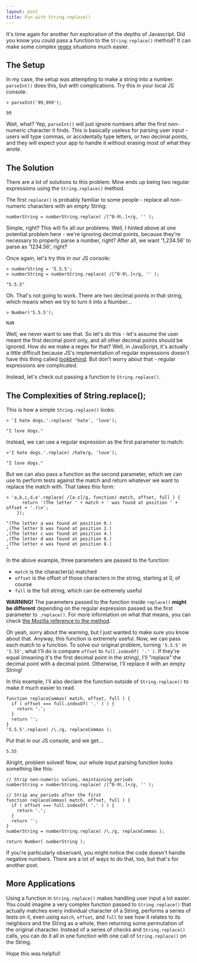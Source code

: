 ```yaml
---
layout: post
title: Fun with String.replace()
---
```


It's time again for another fun exploration of the depths of Javascript. Did you know you could pass a function to the `String.replace()` method? It can make some complex [regex](https://en.wikipedia.org/wiki/Regular_expression) situations much easier.

## The Setup
In my case, the setup was attempting to make a string into a number. `parseInt()` does this, but with complications. Try this in your local JS console:
```
> parseInt('99,999');

99
```
Wait, what? Yep, `parseInt()` will just ignore numbers after the first non-numeric character it finds. This is basically useless for parsing user input - users will type commas, or accidentally type letters, or two decimal points, and they will expect your app to handle it without erasing most of what they wrote.

## The Solution
There are a lot of solutions to this problem. Mine ends up being two regular expressions using the `String.replace()` method.

The first `replace()` is probably familiar to some people - replace all non-numeric characters with an empty String:
```
numberString = numberString.replace( /[^0-9\.]+/g, '' );
```
Simple, right? This will fix all our problems. Well, I hinted above at one potential problem here - we're ignoring decimal points, because they're necessary to properly parse a number, right? After all, we want '1,234.56' to parse as '1234.56', right?

Once again, let's try this in our JS console:
```
> numberString = '5.5.5';
> numberString = numberString.replace( /[^0-9\.]+/g, '' );

"5.5.5"
```
Oh. That's not going to work. There are two decimal points in that string, which means when we try to turn it into a Number...

```
> Number('5.5.5');

NaN
```
Well, we never want to see that. So let's do this - let's assume the user meant the first decimal point only, and all other decimal points should be ignored. How do we make a regex for that? Well, in JavaScript, it's actually a little difficult because JS's implementation of regular expressions doesn't have this thing called [lookbehind](http://www.regular-expressions.info/lookaround.html). But don't worry about that - regular expressions are complicated.

Instead, let's check out passing a function to `String.replace()`.

## The Complexities of String.replace();

This is how a simple `String.replace()` looks:
```
> 'I hate dogs.'.replace( 'hate', 'love');

"I love dogs."
```

Instead, we can use a regular expression as the first parameter to match:
```
>'I hate dogs.'.replace( /hate/g, 'love');

"I love dogs."
```

But we can also pass a function as the second parameter, which we can use to perform tests against the match and return whatever we want to replace the match with. That takes this form:
```
> 'a,b,c,d,e'.replace( /[a-z]/g, function( match, offset, full ) { 
      return '(The letter ' + match + ' was found at position ' + offset + '.)\n'; 
    });

"(The letter a was found at position 0.)
,(The letter b was found at position 2.)
,(The letter c was found at position 4.)
,(The letter d was found at position 6.)
,(The letter e was found at position 8.)
"
```

In the above example, three parameters are passed to the function:
 - `match` is the character(s) matched
 - `offset` is the offset of those characters in the string, starting at 0, of course
 - `full` is the full string, which can be extremely useful

__WARNING!__ The parameters passed to the function inside `replace()` __might be different__ depending on the regular expression passed as the first parameter to `.replace()`. For more information on what that means, you can check [the Mozilla reference to the method](https://developer.mozilla.org/en-US/docs/Web/JavaScript/Reference/Global_Objects/String/replace#Specifying_a_function_as_a_parameter).

Oh yeah, sorry about the warning, but I just wanted to make sure you know about that. Anyway, this function is extremely useful. Now, we can pass each match to a function. To solve our original problem, turning `'5.5.5'` in `'5.55'`, what I'll do is compare `offset` to `full.indexOf( '.' )`. If they're equal (meaning it's the first decimal point in the string), I'll "replace" the decimal point with a decimal point. Otherwise, I'll replace it with an empty String!

In this example, I'll also declare the function outside of `String.replace()` to make it much easier to read.
```
function replaceCommas( match, offset, full ) {
  if ( offset === full.indexOf( '.' ) ) {
    return '.';
  }
  return '';
}
'5.5.5'.replace( /\./g, replaceCommas );
```
Put that in our JS console, and we get...
```
5.55
```

Alright, problem solved! Now, our whole input parsing function looks something like this:
```
// Strip non-numeric values, maintaining periods
numberString = numberString.replace( /[^0-9\.]+/g, '' );

// Strip any periods after the first
function replaceCommas( match, offset, full ) {
  if ( offset === full.indexOf( '.' ) ) {
    return '.';
  }
  return '';
}
numberString = numberString.replace( /\./g, replaceCommas );

return Number( numberString );
```
If you're particularly observant, you might notice the code doesn't handle negative numbers. There are a lot of ways to do that, too, but that's for another post.

## More Applications
Using a function in `String.replace()` makes handling user input a lot easier. You could imagine a very complex function passed to `String.replace()` that actually matches every individual character of a String, performs a series of tests on it, even using `match`, `offset`, and `full` to see how it relates to its neighbors and the String as a whole, then returning some permutation of the original character. Instead of a series of checks and `String.replace()` calls, you can do it all in one function with one call of `String.replace()` on the String.

Hope this was helpful!

